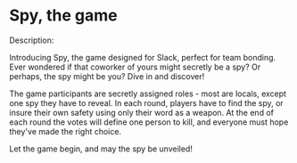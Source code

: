 # Spy, the game

Description:

Introducing Spy, the game designed for Slack, perfect for team bonding. Ever wondered if that coworker of yours might secretly be a spy? Or perhaps, the spy might be you? Dive in and discover!

The game participants are secretly assigned roles - most are locals, except one spy they have to reveal. In each round, players have to find the spy, or insure their own safety using only their word as a weapon. At the end of each round the votes will define one person to kill, and everyone must hope they've made the right choice.

Let the game begin, and may the spy be unveiled!